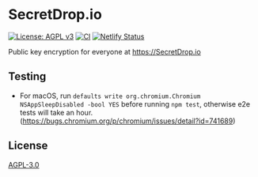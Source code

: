 # SecretDrop.io

[![License: AGPL v3](https://img.shields.io/badge/License-AGPL%20v3-blue.svg)](https://www.gnu.org/licenses/agpl-3.0)
[![CI](https://github.com/CoolCyberBrain/SecretDrop.io/workflows/CI/badge.svg?branch=master)](https://github.com/CoolCyberBrain/SecretDrop.io/actions)
[![Netlify Status](https://api.netlify.com/api/v1/badges/26fe0534-9afd-4232-8901-a91696e5489d/deploy-status)](https://app.netlify.com/sites/secretdrop/deploys)

Public key encryption for everyone at https://SecretDrop.io

## Testing

- For macOS, run `defaults write org.chromium.Chromium NSAppSleepDisabled -bool YES` before running `npm test`, otherwise e2e tests will take an hour. (https://bugs.chromium.org/p/chromium/issues/detail?id=741689)

## License

[AGPL-3.0](https://www.gnu.org/licenses/agpl-3.0.en.html)
